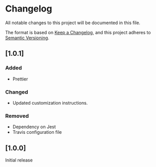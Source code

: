 # Changelog

All notable changes to this project will be documented in this file.

The format is based on [Keep a Changelog](https://keepachangelog.com/en/1.0.0/),
and this project adheres to [Semantic Versioning](https://semver.org/spec/v2.0.0.html).

## [1.0.1]

### Added

- Prettier

### Changed

- Updated customization instructions.

### Removed

- Dependency on Jest
- Travis configuration file

## [1.0.0]

Initial release

